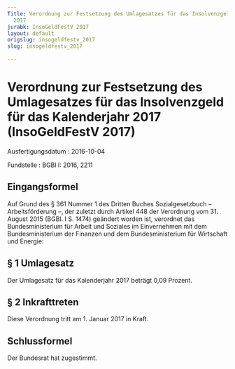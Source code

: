 ```yaml
---
Title: Verordnung zur Festsetzung des Umlagesatzes für das Insolvenzgeld für das Kalenderjahr
  2017
jurabk: InsoGeldFestV 2017
layout: default
origslug: insogeldfestv_2017
slug: insogeldfestv_2017

---
```


# Verordnung zur Festsetzung des Umlagesatzes für das Insolvenzgeld für das Kalenderjahr 2017 (InsoGeldFestV 2017)

Ausfertigungsdatum
:   2016-10-04

Fundstelle
:   BGBl I: 2016, 2211


## Eingangsformel

Auf Grund des § 361 Nummer 1 des Dritten Buches Sozialgesetzbuch – Arbeitsförderung –, der zuletzt durch Artikel 448 der Verordnung vom 31. August 2015 (BGBl. I S. 1474) geändert worden ist, verordnet das Bundesministerium für Arbeit und Soziales im Einvernehmen mit dem Bundesministerium der Finanzen und dem Bundesministerium für Wirtschaft und Energie:


## § 1 Umlagesatz

Der Umlagesatz für das Kalenderjahr 2017 beträgt 0,09 Prozent.


## § 2 Inkrafttreten

Diese Verordnung tritt am 1. Januar 2017 in Kraft.


## Schlussformel

Der Bundesrat hat zugestimmt.

